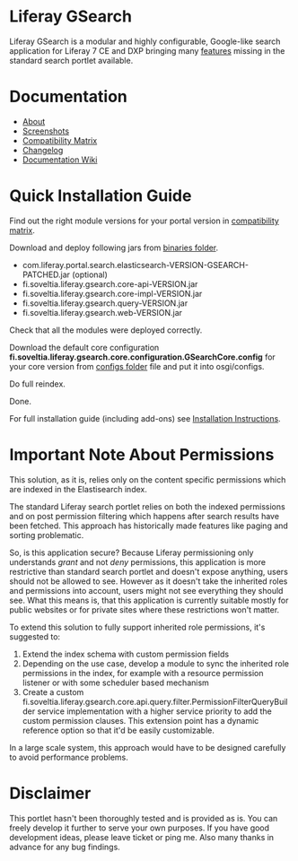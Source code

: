 # Liferay GSearch

Liferay GSearch is a modular and highly configurable, Google-like search application for Liferay 7 CE and DXP bringing many [features](https://github.com/peerkar/liferay-gsearch/wiki/About) missing in the standard search portlet available.

# Documentation

* [About](https://github.com/peerkar/liferay-gsearch/wiki/About)
* [Screenshots](https://github.com/peerkar/liferay-gsearch/wiki/Screenshots)
* [Compatibility Matrix](https://github.com/peerkar/liferay-gsearch/wiki/Compatibility-Matrix)
* [Changelog](https://github.com/peerkar/liferay-gsearch/wiki/Changelog)
* [Documentation Wiki](https://github.com/peerkar/liferay-gsearch/wiki)

# Quick Installation Guide

Find out the right module versions for your portal version in [compatibility matrix](https://github.com/peerkar/liferay-gsearch/wiki/Compatibility-Matrix).

Download and deploy following jars from [binaries folder](https://github.com/peerkar/liferay-gsearch/tree/master/binaries).

* com.liferay.portal.search.elasticsearch-VERSION-GSEARCH-PATCHED.jar (optional)
* fi.soveltia.liferay.gsearch.core-api-VERSION.jar
* fi.soveltia.liferay.gsearch.core-impl-VERSION.jar
* fi.soveltia.liferay.gsearch.query-VERSION.jar
* fi.soveltia.liferay.gsearch.web-VERSION.jar

Check that all the modules were deployed correctly.

Download the default core configuration **fi.soveltia.liferay.gsearch.core.configuration.GSearchCore.config** for your core version from [configs folder](https://github.com/peerkar/liferay-gsearch/tree/master/binaries/core-config) file and put it into osgi/configs. 

Do full reindex.

Done.

For full installation guide (including add-ons) see [Installation Instructions](https://github.com/peerkar/liferay-gsearch/wiki/Installation-Instructions).

# Important Note About Permissions

This solution, as it is, relies only on the content specific permissions which are indexed in the Elastisearch index.

The standard Liferay search portlet relies on both the indexed permissions and on post permission filtering which happens after search results have been fetched. This approach has historically made features like paging and sorting problematic. 

So, is this application secure? Because Liferay permissioning only understands *grant* and not *deny* permissions, this application is more restrictive than standard search portlet and doesn't expose anything, users should not be allowed to see. However as it doesn't take the inherited roles and permissions into account, users might not see everything they should see. What this means is, that this application is currently suitable mostly for public websites or for private sites where these restrictions won't matter.

To extend this solution to fully support inherited role permissions, it's suggested to:

1. Extend the index schema with custom permission fields
1. Depending on the use case, develop a module to sync the inherited role permissions in the index, for example with a resource permission listener or with some scheduler based mechanism
1. Create a custom fi.soveltia.liferay.gsearch.core.api.query.filter.PermissionFilterQueryBuilder service implementation with a higher service priority to add the custom permission clauses. This extension point has a dynamic reference option so that it'd be easily customizable.

In a large scale system, this approach would have to be designed carefully to avoid performance problems.

# Disclaimer

This portlet hasn't been thoroughly tested and is provided as is. You can freely develop it further to serve your own purposes. If you have good development ideas, please leave ticket or ping me. Also many thanks in advance for any bug findings.
